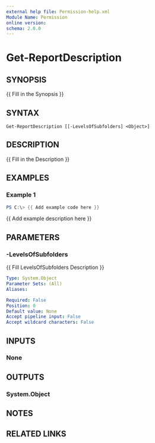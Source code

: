```yaml
---
external help file: Permission-help.xml
Module Name: Permission
online version:
schema: 2.0.0
---
```


# Get-ReportDescription

## SYNOPSIS
{{ Fill in the Synopsis }}

## SYNTAX

```
Get-ReportDescription [[-LevelsOfSubfolders] <Object>]
```

## DESCRIPTION
{{ Fill in the Description }}

## EXAMPLES

### Example 1
```powershell
PS C:\> {{ Add example code here }}
```

{{ Add example description here }}

## PARAMETERS

### -LevelsOfSubfolders
{{ Fill LevelsOfSubfolders Description }}

```yaml
Type: System.Object
Parameter Sets: (All)
Aliases:

Required: False
Position: 0
Default value: None
Accept pipeline input: False
Accept wildcard characters: False
```

## INPUTS

### None

## OUTPUTS

### System.Object
## NOTES

## RELATED LINKS

